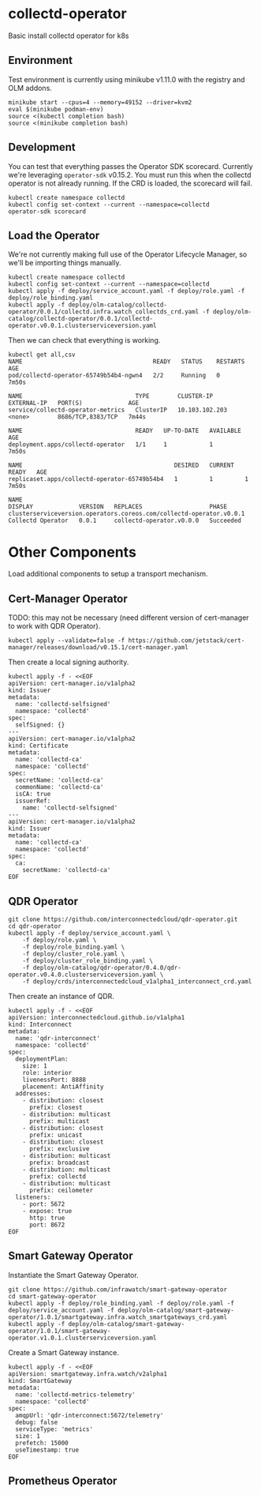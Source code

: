 # collectd-operator

Basic install collectd operator for k8s

## Environment

Test environment is currently using minikube v1.11.0 with the registry and OLM
addons.

```
minikube start --cpus=4 --memory=49152 --driver=kvm2
eval $(minikube podman-env)
source <(kubectl completion bash)
source <(minikube completion bash)
```

## Development

You can test that everything passes the Operator SDK scorecard. Currently we're
leveraging `operator-sdk` v0.15.2. You must run this when the collectd operator
is not already running. If the CRD is loaded, the scorecard will fail.

```
kubectl create namespace collectd
kubectl config set-context --current --namespace=collectd
operator-sdk scorecard
```

## Load the Operator

We're not currently making full use of the Operator Lifecycle Manager, so we'll
be importing things manually.

```
kubectl create namespace collectd
kubectl config set-context --current --namespace=collectd
kubectl apply -f deploy/service_account.yaml -f deploy/role.yaml -f deploy/role_binding.yaml
kubectl apply -f deploy/olm-catalog/collectd-operator/0.0.1/collectd.infra.watch_collectds_crd.yaml -f deploy/olm-catalog/collectd-operator/0.0.1/collectd-operator.v0.0.1.clusterserviceversion.yaml
```

Then we can check that everything is working.

```
kubectl get all,csv
NAME                                     READY   STATUS    RESTARTS   AGE
pod/collectd-operator-65749b54b4-ngwn4   2/2     Running   0          7m50s

NAME                                TYPE        CLUSTER-IP       EXTERNAL-IP   PORT(S)             AGE
service/collectd-operator-metrics   ClusterIP   10.103.102.203   <none>        8686/TCP,8383/TCP   7m44s

NAME                                READY   UP-TO-DATE   AVAILABLE   AGE
deployment.apps/collectd-operator   1/1     1            1           7m50s

NAME                                           DESIRED   CURRENT   READY   AGE
replicaset.apps/collectd-operator-65749b54b4   1         1         1       7m50s

NAME                                                                  DISPLAY             VERSION   REPLACES                   PHASE
clusterserviceversion.operators.coreos.com/collectd-operator.v0.0.1   Collectd Operator   0.0.1     collectd-operator.v0.0.0   Succeeded
```

# Other Components

Load additional components to setup a transport mechanism.

## Cert-Manager Operator

TODO: this may not be necessary (need different version of cert-manager to work
with QDR Operator).

```
kubectl apply --validate=false -f https://github.com/jetstack/cert-manager/releases/download/v0.15.1/cert-manager.yaml
```

Then create a local signing authority.

```
kubectl apply -f - <<EOF
apiVersion: cert-manager.io/v1alpha2
kind: Issuer
metadata:
  name: 'collectd-selfsigned'
  namespace: 'collectd'
spec:
  selfSigned: {}
---
apiVersion: cert-manager.io/v1alpha2
kind: Certificate
metadata:
  name: 'collectd-ca'
  namespace: 'collectd'
spec:
  secretName: 'collectd-ca'
  commonName: 'collectd-ca'
  isCA: true
  issuerRef:
    name: 'collectd-selfsigned'
---
apiVersion: cert-manager.io/v1alpha2
kind: Issuer
metadata:
  name: 'collectd-ca'
  namespace: 'collectd'
spec:
  ca:
    secretName: 'collectd-ca'
EOF
```

## QDR Operator

```
git clone https://github.com/interconnectedcloud/qdr-operator.git
cd qdr-operator
kubectl apply -f deploy/service_account.yaml \
    -f deploy/role.yaml \
    -f deploy/role_binding.yaml \
    -f deploy/cluster_role.yaml \
    -f deploy/cluster_role_binding.yaml \
    -f deploy/olm-catalog/qdr-operator/0.4.0/qdr-operator.v0.4.0.clusterserviceversion.yaml \
    -f deploy/crds/interconnectedcloud_v1alpha1_interconnect_crd.yaml
```

Then create an instance of QDR.

```
kubectl apply -f - <<EOF
apiVersion: interconnectedcloud.github.io/v1alpha1
kind: Interconnect
metadata:
  name: 'qdr-interconnect'
  namespace: 'collectd'
spec:
  deploymentPlan:
    size: 1
    role: interior
    livenessPort: 8888
    placement: AntiAffinity
  addresses:
    - distribution: closest
      prefix: closest
    - distribution: multicast
      prefix: multicast
    - distribution: closest
      prefix: unicast
    - distribution: closest
      prefix: exclusive
    - distribution: multicast
      prefix: broadcast
    - distribution: multicast
      prefix: collectd
    - distribution: multicast
      prefix: ceilometer
  listeners:
    - port: 5672
    - expose: true
      http: true
      port: 8672
EOF
```

## Smart Gateway Operator

Instantiate the Smart Gateway Operator.

```
git clone https://github.com/infrawatch/smart-gateway-operator
cd smart-gateway-operator
kubectl apply -f deploy/role_binding.yaml -f deploy/role.yaml -f deploy/service_account.yaml -f deploy/olm-catalog/smart-gateway-operator/1.0.1/smartgateway.infra.watch_smartgateways_crd.yaml
kubectl apply -f deploy/olm-catalog/smart-gateway-operator/1.0.1/smart-gateway-operator.v1.0.1.clusterserviceversion.yaml
```

Create a Smart Gateway instance.

```
kubectl apply -f - <<EOF
apiVersion: smartgateway.infra.watch/v2alpha1
kind: SmartGateway
metadata:
  name: 'collectd-metrics-telemetry'
  namespace: 'collectd'
spec:
  amqpUrl: 'qdr-interconnect:5672/telemetry'
  debug: false
  serviceType: 'metrics'
  size: 1
  prefetch: 15000
  useTimestamp: true
EOF
```

## Prometheus Operator

```

```

